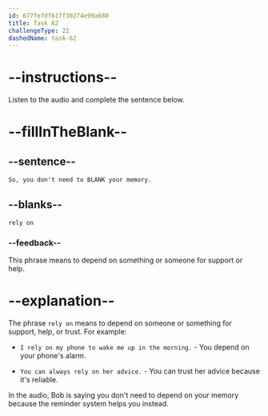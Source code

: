 ```yaml
---
id: 677fe7df617f30274e99a680
title: Task 62
challengeType: 22
dashedName: task-62
---
```


<!-- (Audio) Bob: So, you don't need to rely on your memory. -->

# --instructions--

Listen to the audio and complete the sentence below.

# --fillInTheBlank--

## --sentence--

`So, you don't need to BLANK your memory.`

## --blanks--

`rely on`

### --feedback--

This phrase means to depend on something or someone for support or help.

# --explanation--

The phrase `rely on` means to depend on someone or something for support, help, or trust. For example:

- `I rely on my phone to wake me up in the morning.` - You depend on your phone's alarm.

- `You can always rely on her advice.` - You can trust her advice because it's reliable.

In the audio, Bob is saying you don't need to depend on your memory because the reminder system helps you instead.
